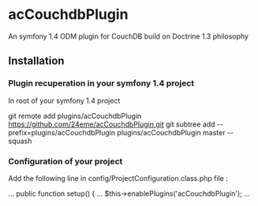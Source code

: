 acCouchdbPlugin
===============

An symfony 1.4 ODM plugin for CouchDB build on Doctrine 1.3 philosophy

Installation
------------

### Plugin recuperation in your symfony 1.4 project

In root of your symfony 1.4 project

git remote add plugins/acCouchdbPlugin https://github.com/24eme/acCouchdbPlugin.git
git subtree add --prefix=plugins/acCouchdbPlugin plugins/acCouchdbPlugin master --squash

### Configuration of your project

Add the following line in config/ProjectConfiguration.class.php file :
  
  ...
  public function setup()
  {
    ...
    $this->enablePlugins('acCouchdbPlugin');
    ...
